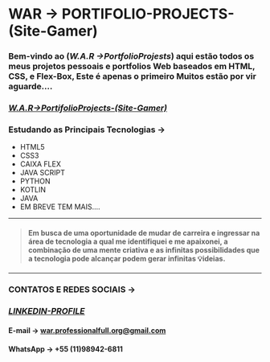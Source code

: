 

#             **WAR -> PORTIFOLIO-PROJECTS-(Site-Gamer)** 

### Bem-vindo ao (_W.A.R ->PortfolioProjests_) aqui estão todos os meus projetos pessoais e portfolios Web baseados em HTML, CSS, e Flex-Box, Este é apenas o primeiro Muitos estão por vir aguarde....


### [_W.A.R->PortifolioProjects-(Site-Gamer)_](https://fullstackmagickdeveloper.github.io/WAR-PortfolioProjects-Personal/Portfolio-HTML-Gamer.html)

 ### Estudando as Principais Tecnologias ->

 * HTML5
 * CSS3
 * CAIXA FLEX
 * JAVA SCRIPT
 * PYTHON
 * KOTLIN
 * JAVA
 * EM BREVE TEM MAIS....

 ***
  >#### Em busca de uma oportunidade de mudar de carreira e ingressar na área de tecnologia a qual me identifiquei e me apaixonei, a combinação de uma mente criativa e as infinitas possibilidades que a tecnologia pode alcançar podem gerar infinitas 💡ideias.

  ***
  ### CONTATOS E REDES SOCIAIS ->

 ### [_LINKEDIN-PROFILE_](https://www.linkedin.com/in/wagner-ribeiro-886626289?lipi=urn:li:page:d_flagship3_profile_view_base_contact_details;6T4cQSdCRoudt/2pDT1wcg==)

 #### E-mail -> war.professionalfull.org@gmail.com
 #### WhatsApp -> +55 (11)98942-6811
